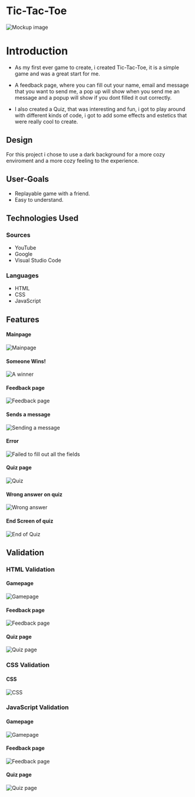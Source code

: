 
# Tic-Tac-Toe

![Mockup image](docs/headerreadme.png)


# Introduction

- As my first ever game to create, i created Tic-Tac-Toe, it is a simple game and was a great start for me.

- A feedback page, where you can fill out your name, email and message that you want to send me, a pop up will show when you send me an message and a popup will show if you dont filled it out correctly.

- I also created a Quiz, that was interesting and fun, i got to play around with different kinds of code, i got to add some effects and estetics that were really cool to create.


## Design
For this project i chose to use a dark background for a more cozy enviroment and a more cozy feeling to the experience.
## User-Goals

 - Replayable game with a friend.
 - Easy to understand.

## Technologies Used

### Sources
- YouTube
- Google
- Visual Studio Code

### Languages
- HTML
- CSS
- JavaScript
## Features
#### Mainpage
![Mainpage](docs/gamepage.png)

#### Someone Wins!
![A winner](docs/winning.png)

#### Feedback page
![Feedback page](docs/feedback.png)

#### Sends a message
![Sending a message](docs/Feedbackworks.png)

#### Error
![Failed to fill out all the fields](docs/Feedbackdenied.png)

#### Quiz page
![Quiz](docs/Quiz.png)

#### Wrong answer on quiz
![Wrong answer](docs/quizwrong.png)

#### End Screen of quiz
![End of Quiz](docs/quizend.png)



## Validation

### HTML Validation

#### Gamepage

![Gamepage](docs/indexvalidation.png)

#### Feedback page

![Feedback page](docs/feedbackvalidation.png)

#### Quiz page

![Quiz page](docs/quizvalidation.png)

### CSS Validation

#### CSS

![CSS](docs/cssvalidation.png)

### JavaScript Validation

#### Gamepage

![Gamepage](docs/jsvalidationgame.png)

#### Feedback page

![Feedback page](docs/jsvalidationfeedback.png)

#### Quiz page

![Quiz page](docs/jsvalidationquiz.png)
